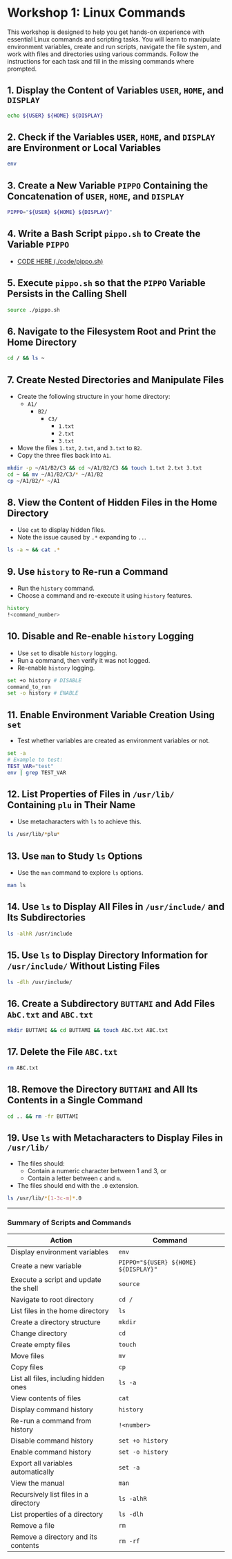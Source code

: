 # Workshop 1: Linux Commands

This workshop is designed to help you get hands-on experience with essential Linux commands and scripting tasks. You will learn to manipulate environment variables, create and run scripts, navigate the file system, and work with files and directories using various commands. Follow the instructions for each task and fill in the missing commands where prompted.

## 1. Display the Content of Variables `USER`, `HOME`, and `DISPLAY`
```bash
echo ${USER} ${HOME} ${DISPLAY}
```

## 2. Check if the Variables `USER`, `HOME`, and `DISPLAY` are Environment or Local Variables
```bash
env
```

## 3. Create a New Variable `PIPPO` Containing the Concatenation of `USER`, `HOME`, and `DISPLAY`
```bash
PIPPO="${USER} ${HOME} ${DISPLAY}"
```

## 4. Write a Bash Script `pippo.sh` to Create the Variable `PIPPO`
- [CODE HERE (./code/pippo.sh)](./code/pippo.sh)

## 5. Execute `pippo.sh` so that the `PIPPO` Variable Persists in the Calling Shell
```bash
source ./pippo.sh
```

## 6. Navigate to the Filesystem Root and Print the Home Directory
```bash
cd / && ls ~
```

## 7. Create Nested Directories and Manipulate Files
- Create the following structure in your home directory:
  - `A1/`
    - `B2/`
      - `C3/`
        - `1.txt`
        - `2.txt`
        - `3.txt`
- Move the files `1.txt`, `2.txt`, and `3.txt` to `B2`.
- Copy the three files back into `A1`.
```bash
mkdir -p ~/A1/B2/C3 && cd ~/A1/B2/C3 && touch 1.txt 2.txt 3.txt
cd ~ && mv ~/A1/B2/C3/* ~/A1/B2
cp ~/A1/B2/* ~/A1
```

## 8. View the Content of Hidden Files in the Home Directory
- Use `cat` to display hidden files.
- Note the issue caused by `.*` expanding to `..`.
```bash
ls -a ~ && cat .*
```

## 9. Use `history` to Re-run a Command
- Run the `history` command.
- Choose a command and re-execute it using `history` features.
```bash
history
!<command_number>
```

## 10. Disable and Re-enable `history` Logging
- Use `set` to disable `history` logging.
- Run a command, then verify it was not logged.
- Re-enable `history` logging.
```bash
set +o history # DISABLE
command_to_run
set -o history # ENABLE
```

## 11. Enable Environment Variable Creation Using `set`
- Test whether variables are created as environment variables or not.
```bash
set -a
# Example to test:
TEST_VAR="test"
env | grep TEST_VAR
```

## 12. List Properties of Files in `/usr/lib/` Containing `plu` in Their Name
- Use metacharacters with `ls` to achieve this.
```bash
ls /usr/lib/*plu*
```

## 13. Use `man` to Study `ls` Options
- Use the `man` command to explore `ls` options.
```bash
man ls
```

## 14. Use `ls` to Display All Files in `/usr/include/` and Its Subdirectories
```bash
ls -alhR /usr/include
```

## 15. Use `ls` to Display Directory Information for `/usr/include/` Without Listing Files
```bash
ls -dlh /usr/include/
```


## 16. Create a Subdirectory `BUTTAMI` and Add Files `AbC.txt` and `ABC.txt`
```bash
mkdir BUTTAMI && cd BUTTAMI && touch AbC.txt ABC.txt
```

## 17. Delete the File `ABC.txt`
```bash
rm ABC.txt
```

## 18. Remove the Directory `BUTTAMI` and All Its Contents in a Single Command
```bash
cd .. && rm -fr BUTTAMI
```

## 19. Use `ls` with Metacharacters to Display Files in `/usr/lib/`
- The files should:
  - Contain a numeric character between 1 and 3, or
  - Contain a letter between `c` and `m`.
- The files should end with the `.0` extension.
```bash
ls /usr/lib/*[1-3c-m]*.0
```

---

### Summary of Scripts and Commands
| **Action**                                   | **Command**       |
|----------------------------------------------|-------------------|
| Display environment variables                | `env`            |
| Create a new variable                        | `PIPPO="${USER} ${HOME} ${DISPLAY}"` |
| Execute a script and update the shell        | `source`         |
| Navigate to root directory                   | `cd /`           |
| List files in the home directory             | `ls`             |
| Create a directory structure                 | `mkdir`          |
| Change directory                             | `cd`             |
| Create empty files                           | `touch`          |
| Move files                                   | `mv`             |
| Copy files                                   | `cp`             |
| List all files, including hidden ones        | `ls -a`          |
| View contents of files                       | `cat`            |
| Display command history                      | `history`        |
| Re-run a command from history                | `!<number>`      |
| Disable command history                      | `set +o history` |
| Enable command history                       | `set -o history` |
| Export all variables automatically           | `set -a`         |
| View the manual                              | `man`            |
| Recursively list files in a directory        | `ls -alhR`       |
| List properties of a directory               | `ls -dlh`        |
| Remove a file                                | `rm`             |
| Remove a directory and its contents          | `rm -rf`         |
